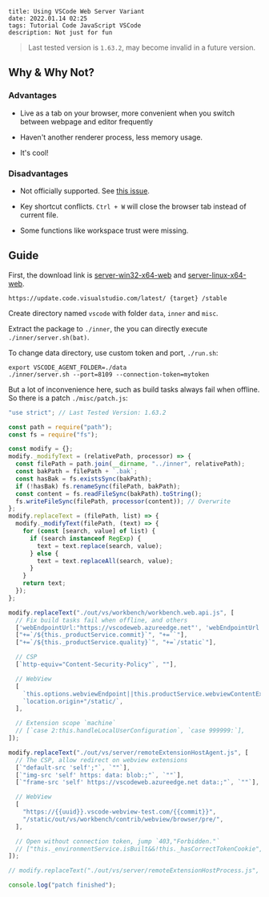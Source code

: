 ```
title: Using VSCode Web Server Variant
date: 2022.01.14 02:25
tags: Tutorial Code JavaScript VSCode
description: Not just for fun
```

> Last tested version is `1.63.2`, may become invalid in a future version.

## Why & Why Not?

### Advantages

- Live as a tab on your browser, more convenient when you switch between webpage and editor frequently

- Haven't another renderer process, less memory usage.

- It's cool!

### Disadvantages

- Not officially supported. See [this issue](https://github.com/microsoft/vscode/issues/121116#issuecomment-818696827).

- Key shortcut conflicts. `Ctrl + W` will close the browser tab instead of current file.

- Some functions like workspace trust were missing.

## Guide

First, the download link is [server-win32-x64-web](https://update.code.visualstudio.com/latest/server-win32-x64-web/stable) and [server-linux-x64-web](https://update.code.visualstudio.com/latest/server-linux-x64-web/stable).

```
https://update.code.visualstudio.com/latest/ {target} /stable
```

Create directory named `vscode` with folder `data`, `inner` and `misc`.

Extract the package to `./inner`, the you can directly execute `./inner/server.sh(bat)`.

To change data directory, use custom token and port, `./run.sh`:

```shell
export VSCODE_AGENT_FOLDER=./data
./inner/server.sh --port=8109 --connection-token=mytoken
```

But a lot of inconvenience here, such as build tasks always fail when offline. So there is a patch `./misc/patch.js`:

```javascript
"use strict"; // Last Tested Version: 1.63.2

const path = require("path");
const fs = require("fs");

const modify = {};
modify._modifyText = (relativePath, processor) => {
  const filePath = path.join(__dirname, "../inner", relativePath);
  const bakPath = filePath + `.bak`;
  const hasBak = fs.existsSync(bakPath);
  if (!hasBak) fs.renameSync(filePath, bakPath);
  const content = fs.readFileSync(bakPath).toString();
  fs.writeFileSync(filePath, processor(content)); // Overwrite
};
modify.replaceText = (filePath, list) => {
  modify._modifyText(filePath, (text) => {
    for (const [search, value] of list) {
      if (search instanceof RegExp) {
        text = text.replace(search, value);
      } else {
        text = text.replaceAll(search, value);
      }
    }
    return text;
  });
};

modify.replaceText("./out/vs/workbench/workbench.web.api.js", [
  // Fix build tasks fail when offline, and others
  ['webEndpointUrl:"https://vscodeweb.azureedge.net"', 'webEndpointUrl:""'],
  ["+=`/${this._productService.commit}`", "+=``"],
  ["+=`/${this._productService.quality}`", "+=`/static`"],

  // CSP
  [`http-equiv="Content-Security-Policy"`, ""],

  // WebView
  [
    `this.options.webviewEndpoint||this.productService.webviewContentExternalBaseUrlTemplate||"https://{{uuid}}.vscode-webview.net/{{quality}}/{{commit}}/`,
    `location.origin+"/static/`,
  ],

  // Extension scope `machine`
  // [`case 2:this.handleLocalUserConfiguration`, `case 999999:`],
]);

modify.replaceText("./out/vs/server/remoteExtensionHostAgent.js", [
  // The CSP, allow redirect on webview extensions
  [`"default-src 'self';"`, `""`],
  [`"img-src 'self' https: data: blob:;"`, `""`],
  [`"frame-src 'self' https://vscodeweb.azureedge.net data:;"`, `""`],

  // WebView
  [
    "https://{{uuid}}.vscode-webview-test.com/{{commit}}",
    "/static/out/vs/workbench/contrib/webview/browser/pre/",
  ],

  // Open without connection token, jump `403,"Forbidden."`
  // ["this._environmentService.isBuilt&&!this._hasCorrectTokenCookie", "false&&"],
]);

// modify.replaceText("./out/vs/server/remoteExtensionHostProcess.js", []);

console.log("patch finished");
```
